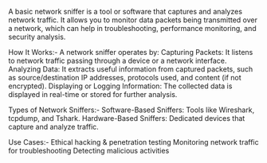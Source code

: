 A basic network sniffer is a tool or software that captures and analyzes network traffic. It allows you to monitor data packets being transmitted over a network, which can help in troubleshooting, performance monitoring, and security analysis.

How It Works:-
A network sniffer operates by:
Capturing Packets: It listens to network traffic passing through a device or a network interface.
Analyzing Data: It extracts useful information from captured packets, such as source/destination IP addresses, protocols used, and content (if not encrypted).
Displaying or Logging Information: The collected data is displayed in real-time or stored for further analysis.

Types of Network Sniffers:-
Software-Based Sniffers: Tools like Wireshark, tcpdump, and Tshark.
Hardware-Based Sniffers: Dedicated devices that capture and analyze traffic.

Use Cases:-
Ethical hacking & penetration testing
Monitoring network traffic for troubleshooting
Detecting malicious activities

